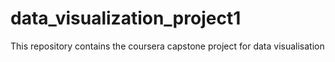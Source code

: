 # data_visualization_project1
This repository contains the coursera capstone project for data visualisation
